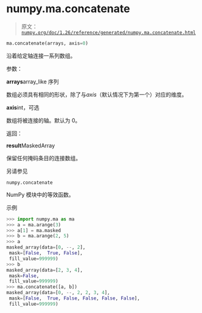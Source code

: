 # numpy.ma.concatenate

> 原文：[`numpy.org/doc/1.26/reference/generated/numpy.ma.concatenate.html`](https://numpy.org/doc/1.26/reference/generated/numpy.ma.concatenate.html)

```py
ma.concatenate(arrays, axis=0)
```

沿着给定轴连接一系列数组。

参数：

**arrays**array_like 序列

数组必须具有相同的形状，除了与*axis*（默认情况下为第一个）对应的维度。

**axis**int，可选

数组将被连接的轴。默认为 0。

返回：

**result**MaskedArray

保留任何掩码条目的连接数组。

另请参见

`numpy.concatenate`

NumPy 模块中的等效函数。

示例

```py
>>> import numpy.ma as ma
>>> a = ma.arange(3)
>>> a[1] = ma.masked
>>> b = ma.arange(2, 5)
>>> a
masked_array(data=[0, --, 2],
 mask=[False,  True, False],
 fill_value=999999)
>>> b
masked_array(data=[2, 3, 4],
 mask=False,
 fill_value=999999)
>>> ma.concatenate([a, b])
masked_array(data=[0, --, 2, 2, 3, 4],
 mask=[False,  True, False, False, False, False],
 fill_value=999999) 
```
